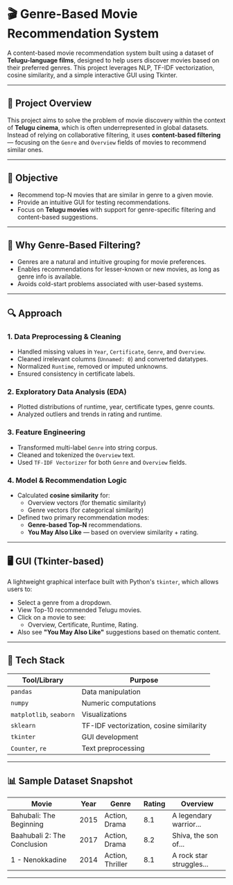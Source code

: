 # 🎬 Genre-Based Movie Recommendation System

A content-based movie recommendation system built using a dataset of **Telugu-language films**, designed to help users discover movies based on their preferred genres. This project leverages NLP, TF-IDF vectorization, cosine similarity, and a simple interactive GUI using Tkinter.

---

## 📌 Project Overview

This project aims to solve the problem of movie discovery within the context of **Telugu cinema**, which is often underrepresented in global datasets. Instead of relying on collaborative filtering, it uses **content-based filtering** — focusing on the `Genre` and `Overview` fields of movies to recommend similar ones.

---

## 🎯 Objective

- Recommend top-N movies that are similar in genre to a given movie.
- Provide an intuitive GUI for testing recommendations.
- Focus on **Telugu movies** with support for genre-specific filtering and content-based suggestions.

---

## 🧠 Why Genre-Based Filtering?

- Genres are a natural and intuitive grouping for movie preferences.
- Enables recommendations for lesser-known or new movies, as long as genre info is available.
- Avoids cold-start problems associated with user-based systems.

---

## 🔍 Approach

### 1. Data Preprocessing & Cleaning
- Handled missing values in `Year`, `Certificate`, `Genre`, and `Overview`.
- Cleaned irrelevant columns (`Unnamed: 0`) and converted datatypes.
- Normalized `Runtime`, removed or imputed unknowns.
- Ensured consistency in certificate labels.

### 2. Exploratory Data Analysis (EDA)
- Plotted distributions of runtime, year, certificate types, genre counts.
- Analyzed outliers and trends in rating and runtime.

### 3. Feature Engineering
- Transformed multi-label `Genre` into string corpus.
- Cleaned and tokenized the `Overview` text.
- Used `TF-IDF Vectorizer` for both `Genre` and `Overview` fields.

### 4. Model & Recommendation Logic
- Calculated **cosine similarity** for:
  - Overview vectors (for thematic similarity)
  - Genre vectors (for categorical similarity)
- Defined two primary recommendation modes:
  - **Genre-based Top-N** recommendations.
  - **You May Also Like** — based on overview similarity + rating.

---

## 🖥️ GUI (Tkinter-based)

A lightweight graphical interface built with Python's `tkinter`, which allows users to:
- Select a genre from a dropdown.
- View Top-10 recommended Telugu movies.
- Click on a movie to see:
  - Overview, Certificate, Runtime, Rating.
- Also see **"You May Also Like"** suggestions based on thematic content.

---

## 🔧 Tech Stack

| Tool/Library      | Purpose                                      |
|-------------------|----------------------------------------------|
| `pandas`          | Data manipulation                            |
| `numpy`           | Numeric computations                         |
| `matplotlib`, `seaborn` | Visualizations                       |
| `sklearn`         | TF-IDF vectorization, cosine similarity      |
| `tkinter`         | GUI development                              |
| `Counter`, `re`   | Text preprocessing                           |

---

## 📊 Sample Dataset Snapshot

| Movie                          | Year | Genre               | Rating | Overview             |
|-------------------------------|------|---------------------|--------|-----------------------|
| Bahubali: The Beginning       | 2015 | Action, Drama       | 8.1    | A legendary warrior...|
| Baahubali 2: The Conclusion   | 2017 | Action, Drama       | 8.2    | Shiva, the son of...  |
| 1 - Nenokkadine               | 2014 | Action, Thriller    | 8.1    | A rock star struggles...|

---

